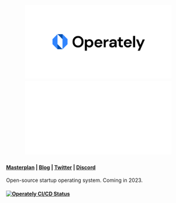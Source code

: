 


<h1 align="center">
  <img width="400" src="/docs/images/logo-white.svg#gh-light-mode-only" alt="operately">
  <img width="400" src="/docs/images/logo-black.svg#gh-dark-mode-only" alt="operately">
</h1>

<h4>
  <a href="https://operately.com/">Masterplan</a> |
  <a href="https://discord.gg/RWWMGwjM">Blog</a> |
  <a href="https://twitter.com/operately">Twitter</a> |
  <a href="https://blog.operately.com/">Discord</a>
</h4>

<p>Open-source startup operating system. Coming in 2023.</p>

<h4>
  <a href="https://operately.semaphoreci.com/projects/operately">
    <img src="https://operately.semaphoreci.com/badges/operately/branches/main.svg?style=shields" alt="Operately CI/CD Status" />
  </a>
</h4>
